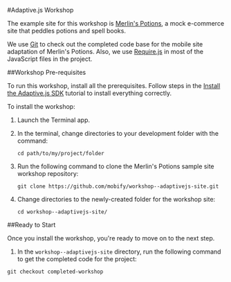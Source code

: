 #Adaptive.js Workshop

The example site for this workshop is [Merlin's Potions](http://www.merlinspotions.com), a mock e-commerce site that peddles potions and spell books.

We use [Git](http://git-scm.com/documentation) to check out the completed code base for the mobile site adaptation of Merlin's Potions. Also, we use [Require.js](http://requirejs.org/docs/start.html) in most of the JavaScript files in the project.

##Workshop Pre-requisites

To run this workshop, install all the prerequisites. Follow steps in the [Install the Adaptive.js SDK](http://adaptivejs.mobify.com/v1.0/docs/install) tutorial to install everything correctly.

To install the workshop:

1. Launch the Terminal app.
2. In the terminal, change directories to your development folder with the command:


    ```
    cd path/to/my/project/folder
    ```

3. Run the following command to clone the Merlin's Potions sample site workshop repository:

    ```
    git clone https://github.com/mobify/workshop--adaptivejs-site.git
    ```

4. Change directories to the newly-created folder for the workshop site:

    ```
    cd workshop--adaptivejs-site/
    ```


##Ready to Start

Once you install the workshop, you're ready to move on to the next step. 

1. In the `workshop--adaptivejs-site` directory, run the following command to get the completed code for the project:

```
git checkout completed-workshop
```
